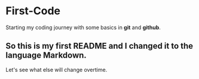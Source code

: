 First-Code
=======
Starting my coding journey with some basics in **git** and **github**.

So this is my first README and I changed it to the language Markdown.
---
Let's see what else will change overtime.